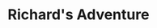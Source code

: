 ---
layout: project
title: Richard's Adventure
thumbnail: RichardsAdventureT.jpg
link:
release-date: Feb 2 2020
team: XYZZY Studios (with Mel)
platform: Web
tech: Unity
---
